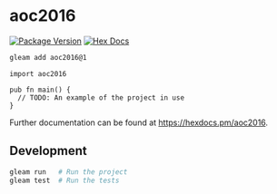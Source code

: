 # aoc2016

[![Package Version](https://img.shields.io/hexpm/v/aoc2016)](https://hex.pm/packages/aoc2016)
[![Hex Docs](https://img.shields.io/badge/hex-docs-ffaff3)](https://hexdocs.pm/aoc2016/)

```sh
gleam add aoc2016@1
```
```gleam
import aoc2016

pub fn main() {
  // TODO: An example of the project in use
}
```

Further documentation can be found at <https://hexdocs.pm/aoc2016>.

## Development

```sh
gleam run   # Run the project
gleam test  # Run the tests
```
